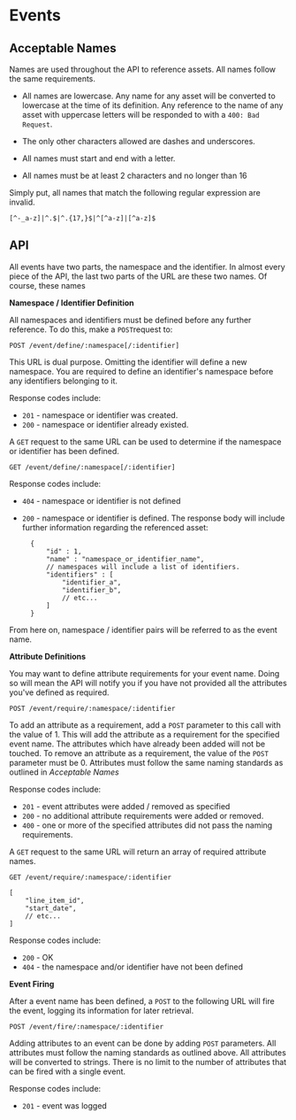 Events
======

Acceptable Names
----------------

Names are used throughout the API to reference assets. All names follow the same
requirements.

* All names are lowercase. Any name for any asset will be converted to lowercase
at the time of its definition. Any reference to the name of any asset with
uppercase letters will be responded to with a `400: Bad Request`.

* The only other characters allowed are dashes and underscores.

* All names must start and end with a letter.

* All names must be at least 2 characters and no longer than 16

Simply put, all names that match the following regular expression are invalid.

    [^-_a-z]|^.$|^.{17,}$|^[^a-z]|[^a-z]$

API
---

All events have two parts, the namespace and the identifier. In almost every
piece of the API, the last two parts of the URL are these two names. Of course,
these names

**Namespace / Identifier Definition**

All namespaces and identifiers must be defined before any further reference. To
do this, make a `POST`request to:

    POST /event/define/:namespace[/:identifier]

This URL is dual purpose. Omitting the identifier will define a new namespace.
You are required to define an identifier's namespace before any identifiers
belonging to it.

Response codes include:

* `201` - namespace or identifier was created.
* `200` - namespace or identifier already existed.

A `GET` request to the same URL can be used to determine if the namespace or
identifier has been defined.

    GET /event/define/:namespace[/:identifier]

Response codes include:

* `404` - namespace or identifier is not defined
* `200` - namespace or identifier is defined. The response body will include
further information regarding the referenced asset:

        {
            "id" : 1,
            "name" : "namespace_or_identifier_name",
            // namespaces will include a list of identifiers.
            "identifiers" : [
                "identifier_a",
                "identifier_b",
                // etc...
            ]
        }

From here on, namespace / identifier pairs will be referred to as the event
name.

**Attribute Definitions**

You may want to define attribute requirements for your event name. Doing so will
mean the API will notify you if you have not provided all the attributes you've
defined as required.

    POST /event/require/:namespace/:identifier

To add an attribute as a requirement, add a `POST` parameter to this call with
the value of 1. This will add the attribute as a requirement for the specified
event name. The attributes which have already been added will not be touched. To
remove an attribute as a requirement, the value of the `POST` parameter must be
0. Attributes must follow the same naming standards as outlined in *Acceptable
Names*

Response codes include:

* `201` - event attributes were added / removed as specified
* `200` - no additional attribute requirements were added or removed.
* `400` - one or more of the specified attributes did not pass the naming
requirements.

A `GET` request to the same URL will return an array of required attribute
names.

    GET /event/require/:namespace/:identifier

    [
        "line_item_id",
        "start_date",
        // etc...
    ]

Response codes include:

* `200` - OK
* `404` - the namespace and/or identifier have not been defined

**Event Firing**

After a event name has been defined, a `POST` to the following URL will fire the
event, logging its information for later retrieval.

    POST /event/fire/:namespace/:identifier

Adding attributes to an event can be done by adding `POST` parameters. All
attributes must follow the naming standards as outlined above. All attributes
will be converted to strings. There is no limit to the number of attributes
that can be fired with a single event.

Response codes include:

* `201` - event was logged

